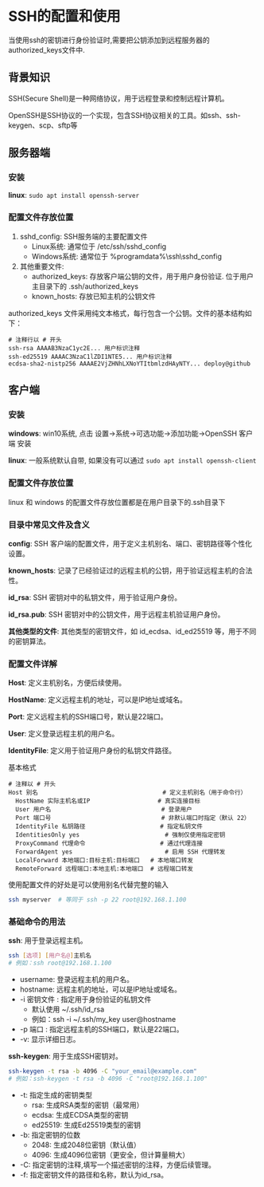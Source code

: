 # SSH的配置和使用
当使用ssh的密钥进行身份验证时,需要把公钥添加到远程服务器的authorized_keys文件中.

## 背景知识
SSH(Secure Shell)是一种网络协议，用于远程登录和控制远程计算机。

OpenSSH是SSH协议的一个实现，包含SSH协议相关的工具。如ssh、ssh-keygen、scp、sftp等

## 服务器端
### 安装
**linux**: `sudo apt install openssh-server`

### 配置文件存放位置
1. sshd_config: SSH服务端的主要配置文件 
    - Linux系统: 通常位于 /etc/ssh/sshd_config 
    - Windows系统: 通常位于 %programdata%\ssh\sshd_config   
2. 其他重要文件: 
    - authorized_keys: 存放客户端公钥的文件，用于用户身份验证. 位于用户主目录下的 .ssh/authorized_keys
    - known_hosts: 存放已知主机的公钥文件

authorized_keys 文件采用纯文本格式，每行包含一个公钥。文件的基本结构如下：
```
# 注释行以 # 开头
ssh-rsa AAAAB3NzaC1yc2E... 用户标识注释
ssh-ed25519 AAAAC3NzaC1lZDI1NTE5... 用户标识注释
ecdsa-sha2-nistp256 AAAAE2VjZHNhLXNoYTItbmlzdHAyNTY... deploy@github
```


## 客户端

### 安装
**windows**: win10系统, 点击 设置->系统->可选功能->添加功能->OpenSSH 客户端 安装

**linux**: 一般系统默认自带, 如果没有可以通过 `sudo apt install openssh-client`

### 配置文件存放位置
linux 和 windows 的配置文件存放位置都是在用户目录下的.ssh目录下

### 目录中常见文件及含义
**config**: SSH 客户端的配置文件，用于定义主机别名、端口、密钥路径等个性化设置。

**known_hosts**: 记录了已经验证过的远程主机的公钥，用于验证远程主机的合法性。

**id_rsa**: SSH 密钥对中的私钥文件，用于验证用户身份。

**id_rsa.pub**: SSH 密钥对中的公钥文件，用于远程主机验证用户身份。

**其他类型的文件**: 其他类型的密钥文件，如 id_ecdsa、id_ed25519 等，用于不同的密钥算法。


### 配置文件详解
**Host**: 定义主机别名，方便后续使用。

**HostName**: 定义远程主机的地址，可以是IP地址或域名。

**Port**: 定义远程主机的SSH端口号，默认是22端口。

**User**: 定义登录远程主机的用户名。

**IdentityFile**: 定义用于验证用户身份的私钥文件路径。

基本格式
``` ssh
# 注释以 # 开头
Host 别名                                   # 定义主机别名（用于命令行）
  HostName 实际主机名或IP                   # 真实连接目标
  User 用户名                               # 登录用户
  Port 端口号                               # 非默认端口时指定（默认 22）
  IdentityFile 私钥路径                     # 指定私钥文件
  IdentitiesOnly yes                        # 强制仅使用指定密钥
  ProxyCommand 代理命令                     # 通过代理连接
  ForwardAgent yes                          # 启用 SSH 代理转发
  LocalForward 本地端口:目标主机:目标端口   # 本地端口转发
  RemoteForward 远程端口:本地主机:本地端口  # 远程端口转发
```
使用配置文件的好处是可以使用别名代替完整的输入
``` bash
ssh myserver  # 等同于 ssh -p 22 root@192.168.1.100
```

### 基础命令的用法
**ssh**: 用于登录远程主机。
``` bash
ssh [选项] [用户名@]主机名
# 例如：ssh root@192.168.1.100
```
- username: 登录远程主机的用户名。
- hostname: 远程主机的地址，可以是IP地址或域名。
- -i 密钥文件 : 指定用于身份验证的私钥文件
    - 默认使用 ~/.ssh/id_rsa
    - 例如：ssh -i ~/.ssh/my_key user@hostname
- -p 端口 : 指定远程主机的SSH端口，默认是22端口。
- -v: 显示详细日志。

**ssh-keygen**: 用于生成SSH密钥对。
``` bash
ssh-keygen -t rsa -b 4096 -C "your_email@example.com"
# 例如：ssh-keygen -t rsa -b 4096 -C "root@192.168.1.100"
```
- -t: 指定生成的密钥类型
    - rsa: 生成RSA类型的密钥（最常用） 
    - ecdsa: 生成ECDSA类型的密钥 
    - ed25519: 生成Ed25519类型的密钥
- -b: 指定密钥的位数
    - 2048: 生成2048位密钥（默认值） 
    - 4096: 生成4096位密钥（更安全，但计算量稍大）
- -C: 指定密钥的注释,填写一个描述密钥的注释，方便后续管理。
- -f: 指定密钥文件的路径和名称，默认为id_rsa。

